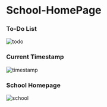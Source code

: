 # School-HomePage
### To-Do List
![todo](https://user-images.githubusercontent.com/72391096/135705950-4fbde503-a2db-4042-95af-a06d855e9e4f.jpeg)
### Current Timestamp
![timestamp](https://user-images.githubusercontent.com/72391096/135705961-daed0ac7-8a4b-4d08-8026-63f1e3f302f1.jpeg)
### School Homepage
![school](https://user-images.githubusercontent.com/72391096/135705975-829278fa-6cf1-40a9-afc1-d07c4b8626ea.jpeg)
